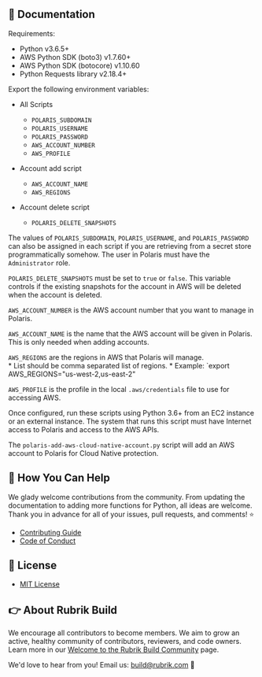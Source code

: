 ## :blue_book: Documentation

Requirements:

* Python v3.6.5+
* AWS Python SDK (boto3) v1.7.60+
* AWS Python SDK (botocore) v1.10.60
* Python Requests library v2.18.4+

Export the following environment variables:

* All Scripts
  * `POLARIS_SUBDOMAIN`
  * `POLARIS_USERNAME`
  * `POLARIS_PASSWORD`
  * `AWS_ACCOUNT_NUMBER`
  * `AWS_PROFILE`

* Account add script
  * `AWS_ACCOUNT_NAME`
  * `AWS_REGIONS`

* Account delete script
  * `POLARIS_DELETE_SNAPSHOTS`

The values of `POLARIS_SUBDOMAIN`, `POLARIS_USERNAME`, and `POLARIS_PASSWORD` can also be assigned in each script if you are retrieving from a secret store programmatically somehow. The user in Polaris must have the `Administrator` role.

`POLARIS_DELETE_SNAPSHOTS` must be set to `true` or `false`. This variable controls if the existing snapshots for the account in AWS will be deleted when the account is deleted.

`AWS_ACCOUNT_NUMBER` is the AWS account number that you want to manage in Polaris.

`AWS_ACCOUNT_NAME` is the name that the AWS account will be given in Polaris. This is only needed when adding accounts.

`AWS_REGIONS` are the regions in AWS that Polaris will manage.  
    * List should be comma separated list of regions.
        * Example: `export AWS_REGIONS="us-west-2,us-east-2"

`AWS_PROFILE` is the profile in the local `.aws/credentials` file to use for accessing AWS.

Once configured, run these scripts using Python 3.6+ from an EC2 instance or an external instance. The system that runs this script must have Internet access to Polaris and access to the AWS APIs.

The `polaris-add-aws-cloud-native-account.py` script will add an AWS account to Polaris for Cloud Native protection.

## :muscle: How You Can Help

We glady welcome contributions from the community. From updating the documentation to adding more functions for Python, all ideas are welcome. Thank you in advance for all of your issues, pull requests, and comments! :star:

* [Contributing Guide](CONTRIBUTING.md)
* [Code of Conduct](CODE_OF_CONDUCT.md)

## :pushpin: License

* [MIT License](LICENSE)

## :point_right: About Rubrik Build

We encourage all contributors to become members. We aim to grow an active, healthy community of contributors, reviewers, and code owners. Learn more in our [Welcome to the Rubrik Build Community](https://github.com/rubrikinc/welcome-to-rubrik-build) page.

We'd  love to hear from you! Email us: build@rubrik.com :love_letter:
